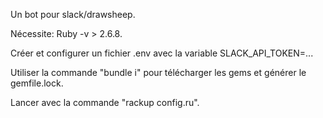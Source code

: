 Un bot pour slack/drawsheep.

Nécessite: Ruby -v > 2.6.8.

Créer et configurer un fichier .env avec la variable SLACK_API_TOKEN=...

Utiliser la commande "bundle i" pour télécharger les gems et générer le gemfile.lock.

Lancer avec la commande "rackup config.ru".
